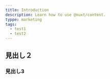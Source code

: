 ```yaml
---
title: Introduction
description: Learn how to use @nuxt/content.
typpe: marketing
tags:
  - test1
  - test2
---
```


## 見出し２

### 見出し3
